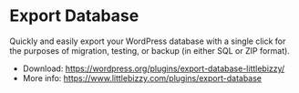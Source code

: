 # Export Database

Quickly and easily export your WordPress database with a single click for the purposes of migration, testing, or backup (in either SQL or ZIP format).

* Download: https://wordpress.org/plugins/export-database-littlebizzy/
* More info: https://www.littlebizzy.com/plugins/export-database
